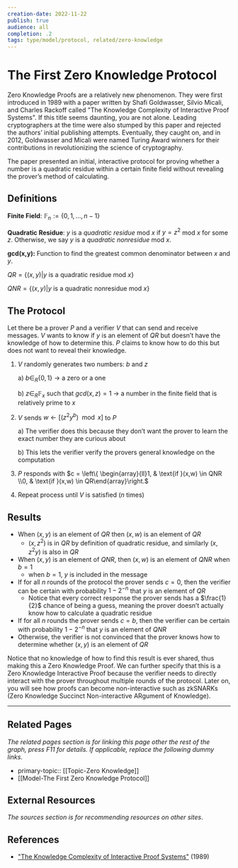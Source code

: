 ```yaml
---
creation-date: 2022-11-22
publish: true
audience: all
completion: .2
tags: type/model/protocol, related/zero-knowledge
---
```

# The First Zero Knowledge Protocol
Zero Knowledge Proofs are a relatively new phenomenon. They were first introduced in 1989 with a paper written by Shafi Goldwasser, Silvio Micali, and Charles Rackoff called "The Knowledge Complexity of Interactive Proof Systems". If this title seems daunting, you are not alone. Leading cryptographers at the time were also stumped by this paper and rejected the authors’ initial publishing attempts. Eventually, they caught on, and in 2012, Goldwasser and Micali were named Turing Award winners for their contributions in revolutionizing the science of cryptography.

The paper presented an initial, interactive protocol for proving whether a number is a quadratic residue within a certain finite field without revealing the prover’s method of calculating.

## Definitions
**Finite Field**: $\mathbb{F}_n := \{0,1, ..., n-1\}$

**Quadratic Residue**: $y$ is a *quadratic residue* mod $x$ if $y=z^2$ mod $x$ for some $z$. Otherwise, we say $y$ is a *quadratic nonresidue* mod $x$.

**gcd(x,y):** Function to find the greatest common denominator between $x$ and $y$.

$QR = \{(x,y)|y \text{ is a quadratic residue mod }x\}$

$QNR = \{(x,y)|y\text{ is a quadratic nonresidue mod }x\}$

## The Protocol
Let there be a prover $P$ and a verifier $V$ that can send and receive messages. $V$ wants to know if $y$ is an element of $QR$ but doesn’t have the knowledge of how to determine this. $P$ claims to know how to do this but does not want to reveal their knowledge. 

1) $V$ randomly generates two numbers: $b$ and $z$

    a) $b\in_R\{0,1\}$ → a zero or a one

    b) $z\in_R\mathbb{F}_x$ such that $gcd(x,z)=1$ → a number in the finite field that is relatively prime to $x$

2) $V$ sends $w \leftarrow [(z^2y^{b}) \mod x]$ to $P$

    a) The verifier does this because they don’t want the prover to learn the exact number they are curious about

    b) This lets the verifier verify the provers general knowledge on the computation

3) $P$ responds with $c = \left\{        \begin{array}{ll}1, & \text{if }(x,w) \in QNR \\0, & \text{if }(x,w) \in QR\end{array}\right.$

4) Repeat process until $V$ is satisfied ($n$ times)

## Results
- When $(x,y)$ is an element of $QR$ then $(x,w)$ is an element of $QR$
    - $(x,z^2)$ is in $QR$ by definition of quadratic residue, and similarly $(x,z^2y)$ is also in $QR$
- When $(x,y)$ is an element of $QNR$, then $(x,w)$ is an element of $QNR$ when $b=1$
    - when $b = 1$, $y$ is included in the message
- If for all $n$ rounds of the protocol the prover sends $c=0$, then the verifier can be certain with probability $1-2^{-n}$ that $y$ is an element of $QR$
    - Notice that every correct response the prover sends has a $\frac{1}{2}$ chance of being a guess, meaning the prover doesn’t actually know how to calculate a quadratic residue
- If for all $n$ rounds the prover sends $c=b$, then the verifier can be certain with probability $1-2^{-n}$ that $y$ is an element of $QNR$
- Otherwise, the verifier is not convinced that the prover knows how to determine whether $(x,y)$ is an element of $QR$

Notice that no knowledge of how to find this result is ever shared, thus making this a Zero Knowledge Proof. We can further specify that this is a Zero Knowledge Interactive Proof because the verifier needs to directly interact with the prover throughout multiple rounds of the protocol. Later on, you will see how proofs can become non-interactive such as zkSNARKs (Zero Knowledge Succinct Non-interactive ARgument of Knowledge).

---
## Related Pages
*The related pages section is for linking this page other the rest of the graph, press F11 for details. If applicable, replace the following dummy links.*
- primary-topic:: [[Topic-Zero Knowledge]]
- [[Model-The First Zero Knowledge Protocol]]

## External Resources
*The sources section is for recommending resources on other sites*.

## References
- ["The Knowledge Complexity of Interactive Proof Systems"](https://people.csail.mit.edu/silvio/Selected%20Scientific%20Papers/Proof%20Systems/The_Knowledge_Complexity_Of_Interactive_Proof_Systems.pdf) (1989)
